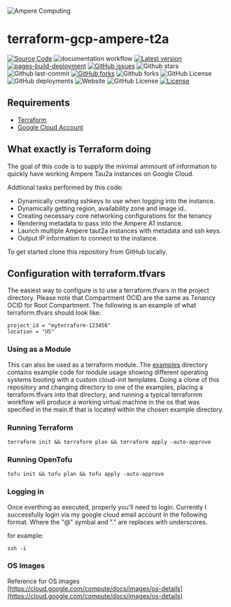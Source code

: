 ![Ampere Computing](https://avatars2.githubusercontent.com/u/34519842?s=400&u=1d29afaac44f477cbb0226139ec83f73faefe154&v=4)

# terraform-gcp-ampere-t2a

[![Source Code](https://img.shields.io/badge/source-GitHub-blue.svg?style=flat)](https://github.com/AmpereComputing/terraform-gcp-ampere-t2a)
![documentation workflow](https://github.com/AmpereComputing/terraform-gcp-ampere-t2a/actions/workflows/documentation.yml/badge.svg?label=build&style=flat-square&branch=main)
[![Latest version](https://img.shields.io/github/tag/AmpereComputing/terraform-gcp-ampere-t2a.svg?label=release&style=flat&maxAge=3600)](https://github.com/AmpereComputing/terraform-gcp-ampere-t2a/tags)
[![pages-build-deployment](https://github.com/AmpereComputing/terraform-gcp-ampere-t2a/actions/workflows/pages/pages-build-deployment/badge.svg)](https://github.com/AmpereComputing/terraform-gcp-ampere-t2a/actions/workflows/pages/pages-build-deployment)
[![GitHub issues](https://img.shields.io/github/issues/AmpereComputing/terraform-gcp-ampere-t2a.svg)](https://github.com/AmpereComputing/terraform-gcp-ampere-t2a/issues)
![Github stars](https://badgen.net/github/stars/AmpereComputing/terraform-gcp-ampere-t2a?icon=github&label=stars)
![Github last-commit](https://img.shields.io/github/last-commit/AmpereComputing/terraform-gcp-ampere-t2a)
[![GitHub forks](https://img.shields.io/github/forks/AmpereComputing/terraform-gcp-ampere-t2a.svg)](https://github.com/AmpereComputing/terraform-gcp-ampere-t2a/network)
![Github forks](https://badgen.net/github/forks/AmpereComputing/terraform-gcp-ampere-t2a?icon=github&label=forks)
![GitHub License](https://img.shields.io/github/license/AmpereComputing/terraform-gcp-ampere-t2a)
![GitHub deployments](https://img.shields.io/github/deployments/AmpereComputing/terraform-gcp-ampere-t2a/github-pages)
![Website](https://img.shields.io/website?url=https%3A%2F%2Famperecomputing.github.io/terraform-gcp-ampere-t2a)
![GitHub License](https://img.shields.io/github/license/AmpereComputing/terraform-gcp-ampere-t2a)
[![License](https://img.shields.io/badge/License-Apache%202.0-blue.svg)](https://opensource.org/licenses/Apache-2.0)

## Requirements

 * [Terraform](https://www.terraform.io/downloads.html)
 * [Google Cloud Account](https://cloud.google.com)

## What exactly is Terraform doing

The goal of this code is to supply the minimal ammount of information to quickly have working Ampere Tau2a  instances on Google Cloud.

Addtional tasks performed by this code:

* Dynamically creating sshkeys to use when logging into the instance.
* Dynamically getting region, availability zone and image id..
* Creating necessary core networking configurations for the tenancy
* Rendering metadata to pass into the Ampere A1 instance.
* Launch multiple Ampere taut2a instances with metadata and ssh keys.
* Output IP information to connect to the instance.

To get started clone this repository from GitHub locally.

## Configuration with terraform.tfvars

The easiest way to configure is to use a terraform.tfvars in the project directory.
Please note that Compartment OCID are the same as Tenancy OCID for Root Compartment.
The following is an example of what terraform.tfvars should look like:

```
project_id = "myterraform-123456"
location = "US"
```

### Using as a Module

This can also be used as a terraform module.   The [examples](examples) directory contains example code for module usage showing different operating systems booting with a custom cloud-init templates.   Doing a clone of this repository and changing directory to one of the examples, placing a terraform.tfvars into that directory, and running a typical terrafornm workflow will produce a working virtual machine in the os that was specified in the main.tf that is located within the chosen example directory.

### Running Terraform

```
terraform init && terraform plan && terraform apply -auto-approve
```

### Running OpenTofu

```
tofu init && tofu plan && tofu apply -auto-approve

```

### Logging in

Once everthing as executed, properly you'll need to login.   Currently I successfully login via my google cloud email account in the following format.   <username>_<domain>_<tld>  Where the "@" symbal and "." are replaces with underscores.

for example:

```
ssh -i
```
### OS Images
Reference for OS images
[https://cloud.google.com/compute/docs/images/os-details](https://cloud.google.com/compute/docs/images/os-details)

<!-- BEGIN_TF_DOCS -->
<!-- END_TF_DOCS -->
